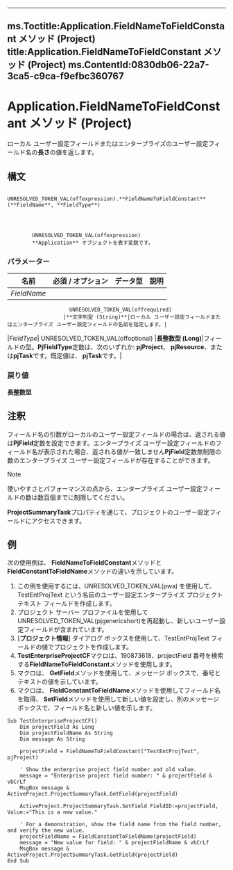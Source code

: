

---
ms.Toctitle:Application.FieldNameToFieldConstant メソッド (Project)
title:Application.FieldNameToFieldConstant メソッド (Project)
ms.ContentId:0830db06-22a7-3ca5-c9ca-f9efbc360767
---
# Application.FieldNameToFieldConstant メソッド (Project)




ローカル ユーザー設定フィールドまたはエンタープライズのユーザー設定フィールド名の**長さ**の値を返します。

## 構文

            UNRESOLVED_TOKEN_VAL(offexpression).**FieldNameToFieldConstant**(**FieldName**, **FieldType**)




            UNRESOLVED_TOKEN_VAL(offexpression)
            **Application** オブジェクトを表す変数です。

### パラメーター

|**名前**|**必須 / オプション**|**データ型**|**説明**|
|---|---|---|---|
|*FieldName*|
                        UNRESOLVED_TOKEN_VAL(offrequired)
                      |**文字列型 (String)**|ローカル ユーザー設定フィールドまたはエンタープライズ ユーザー設定フィールドの名前を指定します。|
|*FieldType*|
                        UNRESOLVED_TOKEN_VAL(offoptional)
                      |**長整数型 (Long)**|フィールドの型。**PjFieldType**定数は、次のいずれか: **pjProject**、 **pjResource**、または**pjTask**です。既定値は、 **pjTask**です。|



### 戻り値
**長整数型**





## 注釈
フィールド名の引数がローカルのユーザー設定フィールドの場合は、返される値は**PjField**定数を設定できます。エンタープライズ ユーザー設定フィールドのフィールド名が表示された場合、返される値が一致しません**PjField**定数無制限の数のエンタープライズ ユーザー設定フィールドが存在することができます。

>[!NOTE]
>使いやすさとパフォーマンスの点から、エンタープライズ ユーザー設定フィールドの数は数百個までに制限してください。





**ProjectSummaryTask**プロパティを通じて、プロジェクトのユーザー設定フィールドにアクセスできます。



## 例
次の使用例は、 **FieldNameToFieldConstant**メソッドと**FieldConstantToFieldName**メソッドの違いを示しています。

1. この例を使用するには、UNRESOLVED_TOKEN_VAL(pwa) を使用して、TestEntProjText という名前のユーザー設定エンタープライズ プロジェクト テキスト フィールドを作成します。
2. プロジェクト サーバー プロファイルを使用してUNRESOLVED_TOKEN_VAL(pjgenericshort)を再起動し、新しいユーザー設定フィールドが含まれています。
3. [**プロジェクト情報**] ダイアログ ボックスを使用して、TestEntProjText フィールドの値でプロジェクトを作成します。
4. **TestEnterpriseProjectCF**マクロは、190873618、projectField 番号を検索する**FieldNameToFieldConstant**メソッドを使用します。
5. マクロは、 **GetField**メソッドを使用して、メッセージ ボックスで、番号とテキストの値を示しています。
6. マクロは、 **FieldConstantToFieldName**メソッドを使用してフィールド名を取得、 **SetField**メソッドを使用して新しい値を設定し、別のメッセージ ボックスで、フィールド名と新しい値を示します。






```vba
Sub TestEnterpriseProjectCF() 
    Dim projectField As Long 
    Dim projectFieldName As String 
    Dim message As String 
 
    projectField = FieldNameToFieldConstant("TestEntProjText", pjProject) 
 
    ' Show the enterprise project field number and old value. 
    message = "Enterprise project field number: " & projectField & vbCrLf 
    MsgBox message & ActiveProject.ProjectSummaryTask.GetField(projectField) 
 
    ActiveProject.ProjectSummaryTask.SetField FieldID:=projectField, Value:="This is a new value." 
 
    ' For a demonstration, show the field name from the field number, and verify the new value. 
    projectFieldName = FieldConstantToFieldName(projectField) 
    message = "New value for field: " & projectFieldName & vbCrLf 
    MsgBox message & ActiveProject.ProjectSummaryTask.GetField(projectField) 
End Sub
```





